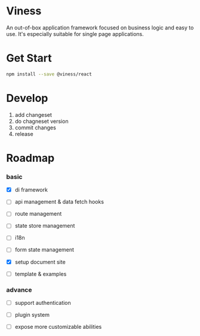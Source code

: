 # Viness

An out-of-box application framework focused on business logic and easy to use. It's especially suitable for single page applications.

# Get Start

```bash
npm install --save @viness/react

```


# Develop

1. add changeset
2. do chagneset version
3. commit changes
4. release


# Roadmap

### basic

- [x] di framework
- [ ] api management & data fetch hooks
- [ ] route management
- [ ] state store management
- [ ] i18n
- [ ] form state management
- [x] setup document site
- [ ] template & examples



### advance

- [ ] support authentication
- [ ] plugin system
- [ ] expose more customizable abilities


